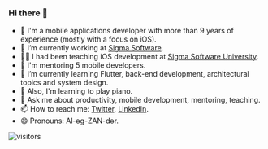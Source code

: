 ### Hi there 👋

- 👋 I'm a mobile applications developer with more than 9 years of experience (mostly with a focus on iOS).
- 🔭 I’m currently working at [Sigma Software](https://sigma.software).
- 👨‍🏫 I had been teaching iOS development at [Sigma Software University](https://university.sigma.software).
- 🧩 I'm mentoring 5 mobile developers.
- 🌱 I’m currently learning Flutter, back-end development, architectural topics and system design.
- 🎹 Also, I'm learning to play piano.
- 💬 Ask me about productivity, mobile development, mentoring, teaching.
- 📫 How to reach me: [Twitter](https://twitter.com/iva1ex), [LinkedIn](https://www.linkedin.com/in/iva1ex/).
- 😄 Pronouns: Al-əg-ZAN-dər.

![visitors](https://visitor-badge.glitch.me/badge?page_id=iva1ex.iva1ex-visitor-badge)
